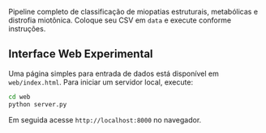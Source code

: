 Pipeline completo de classificação de miopatias estruturais, metabólicas e distrofia miotônica.
Coloque seu CSV em `data` e execute conforme instruções.

## Interface Web Experimental

Uma página simples para entrada de dados está disponível em `web/index.html`.
Para iniciar um servidor local, execute:

```bash
cd web
python server.py
```

Em seguida acesse `http://localhost:8000` no navegador.
